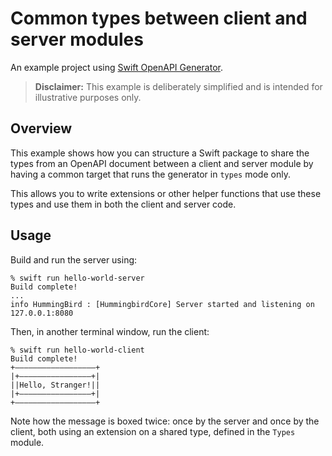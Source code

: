 # Common types between client and server modules

An example project using [Swift OpenAPI Generator](https://github.com/apple/swift-openapi-generator).

> **Disclaimer:** This example is deliberately simplified and is intended for illustrative purposes only.

## Overview

This example shows how you can structure a Swift package to share the types
from an OpenAPI document between a client and server module by having a common
target that runs the generator in `types` mode only.

This allows you to write extensions or other helper functions that use these
types and use them in both the client and server code.

## Usage

Build and run the server using:

```console
% swift run hello-world-server
Build complete!
...
info HummingBird : [HummingbirdCore] Server started and listening on 127.0.0.1:8080
```

Then, in another terminal window, run the client:

```console
% swift run hello-world-client
Build complete!
+––––––––––––––––––+
|+––––––––––––––––+|
||Hello, Stranger!||
|+––––––––––––––––+|
+––––––––––––––––––+
```

Note how the message is boxed twice: once by the server and once by the client,
both using an extension on a shared type, defined in the `Types` module.
